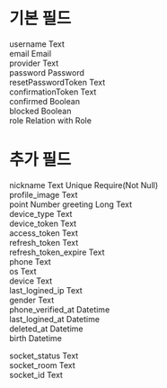 # 기본 필드  
username	Text 	
email	Email 	
provider	Text 	
password	Password 	
resetPasswordToken	Text 	
confirmationToken	Text  
confirmed	Boolean 	
blocked	Boolean 	
role Relation with Role  

# 추가 필드  
nickname	Text 	Unique Require(Not Null)  
profile_image	Text 	
point	Number 
greeting	Long Text 		
device_type	Text 		
device_token	Text 	
access_token	Text 	
refresh_token	Text 	
refresh_token_expire	Text 	
phone	Text 	
os	Text 	
device	Text 	
last_logined_ip	Text 	
gender	Text 	
phone_verified_at	Datetime 	
last_logined_at	Datetime 	
deleted_at	Datetime  
birth	Datetime 	


socket_status	Text 	
socket_room	Text 	
socket_id	Text  